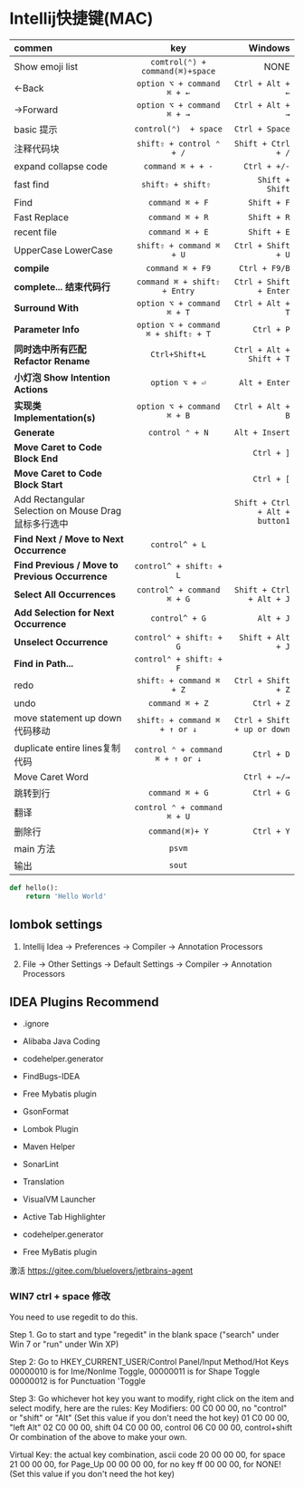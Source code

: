 # Intellij快捷键(MAC)
| commen | key  | Windows |
| :---   | :---: |    ---: |
Show emoji list| `comtrol(⌃) + command(⌘)+space` | NONE
←Back | `option ⌥ + command ⌘ + ←` | `Ctrl + Alt + ←` 
→Forward | `option ⌥ + command ⌘ + →` | `Ctrl + Alt + →`
basic 提示 | `control(⌃)  + space` | `Ctrl + Space` |
注释代码块 | `shift⇧ + control ⌃ + /` | `Shift + Ctrl + /` | 
expand collapse code | `command ⌘ + + -` | `Ctrl + +/-`
fast find | ` shift⇧ + shift⇧  ` | `Shift + Shift` |
Find | `command ⌘ + F` | `Shift + F` |
Fast Replace| `command ⌘ + R` | `Shift + R` |
recent file | ` command ⌘ + E ` | `Shift + E` |
UpperCase LowerCase | ` shift⇧ + command ⌘ + U ` | `Ctrl + Shift + U`
**compile** | `command ⌘ + F9` | `Ctrl + F9/B` |
**complete... 结束代码行** | `command ⌘ + shift⇧ + Entry` | `Ctrl + Shift + Enter` |
**Surround With** | `option ⌥ + command ⌘ + T` | `Ctrl + Alt + T` |
**Parameter Info** | `option ⌥ + command ⌘ + shift⇧ + T` | `Ctrl + P` |
**同时选中所有匹配 Refactor Rename** | `Ctrl+Shift+L` | `Ctrl + Alt + Shift + T` |
**小灯泡 Show Intention Actions** | `option ⌥ + ⏎` | `Alt + Enter`|
**实现类 Implementation(s)** | `option ⌥ + command ⌘ + B` | `Ctrl + Alt + B`
**Generate** | `control ⌃ + N` | `Alt + Insert` |
**Move Caret to Code Block End** || `Ctrl + ]` |
**Move Caret to Code Block Start** || `Ctrl + [`|
Add Rectangular Selection on Mouse Drag 鼠标多行选中 ||`Shift + Ctrl + Alt + button1`|
**Find Next / Move to Next Occurrence** |`control^ + L`||
**Find Previous / Move to Previous Occurrence** |`control^ + shift⇧ + L`||
**Select All Occurrences** |`control^ + command ⌘ + G`|`Shift + Ctrl + Alt + J`|
**Add Selection for Next Occurrence** |`control^ + G`|`Alt + J`|
**Unselect Occurrence** |`control⌃ + shift⇧ + G`|`Shift + Alt + J`|
**Find in Path...** |`control⌃ + shift⇧ + F`||
redo | `shift⇧ + command ⌘ + Z` | `Ctrl + Shift + Z`
undo | `command ⌘ + Z` | `Ctrl + Z`
move statement up down代码移动 | `shift⇧ + command ⌘ + ↑ or ↓` | `Ctrl + Shift + up or down`
duplicate entire lines复制代码 | `control ⌃ + command ⌘ + ↑ or ↓` | `Ctrl + D`
Move Caret Word | | `Ctrl + ←/→` |
跳转到行 | `command ⌘ + G` | `Ctrl + G` |
翻译 | `control ⌃ + command ⌘ + U` |
删除行 | `command(⌘)+ Y` | `Ctrl + Y`
main 方法 | ` psvm `
输出 | ` sout `

```python
def hello():
    return 'Hello World'
```
## lombok settings
1. Intellij Idea -> Preferences -> Compiler -> Annotation Processors

2. File -> Other Settings -> Default Settings -> Compiler -> Annotation Processors


## IDEA Plugins Recommend
- .ignore
- Alibaba Java Coding
- codehelper.generator
- FindBugs-IDEA
- Free Mybatis plugin
- GsonFormat
- Lombok Plugin
- Maven Helper
- SonarLint
- Translation
- VisualVM Launcher
- Active Tab Highlighter

- codehelper.​generator
- Free MyBatis plugin

激活
https://gitee.com/bluelovers/jetbrains-agent

### WIN7 ctrl + space 修改 
You need to use regedit to do this.

Step 1.
Go to start and type "regedit" in the blank space ("search" under Win 7 or "run" under Win XP)

Step 2:
Go to HKEY_CURRENT_USER/Control Panel/Input Method/Hot Keys
00000010 is for Ime/NonIme Toggle,
00000011 is for Shape Toggle
00000012 is for Punctuation 'Toggle

Step 3:
Go whichever hot key you want to modify, right click on the item and select modify,  here are the rules:
Key Modifiers: 
00 C0 00 00, no "control" or "shift" or "Alt"  (Set this value if you don't need the hot key)
01 C0 00 00, "left Alt"
02 C0 00 00, shift
04 C0 00 00, control
06 C0 00 00, control+shift
Or combination of the above to make your own.

Virtual Key:
the actual key combination, ascii code
20 00 00 00, for space
21 00 00 00, for Page_Up
00 00 00 00, for no key
ff 00 00 00, for NONE!  (Set this value if you don't need the hot key)